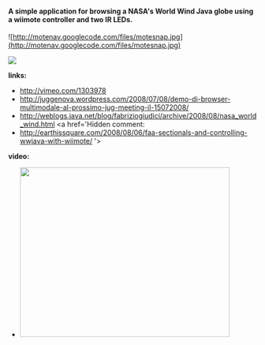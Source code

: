 #### A simple application for browsing a NASA's World Wind Java globe using a wiimote controller and two IR LEDs. ####

![http://motenav.googlecode.com/files/motesnap.jpg](http://motenav.googlecode.com/files/motesnap.jpg)

[![](http://motenav.googlecode.com/files/jws-launch-button.png)](http://motenav.googlecode.com/files/motenav-1.12_r8.jnlp)

**links:**
  * http://vimeo.com/1303978
  * http://juggenova.wordpress.com/2008/07/08/demo-di-browser-multimodale-al-prossimo-jug-meeting-il-15072008/
  * http://weblogs.java.net/blog/fabriziogiudici/archive/2008/08/nasa_world_wind.html
<a href='Hidden comment: 
* http://earthissquare.com/2008/08/06/faa-sectionals-and-controlling-wwjava-with-wiimote/
'></a>



**video:**
  * <a href='http://www.youtube.com/watch?feature=player_embedded&v=ueOCOISzT8A' target='_blank'><img src='http://img.youtube.com/vi/ueOCOISzT8A/0.jpg' width='425' height=344 /></a>